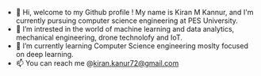 - 👋 Hi, welcome to my Github profile !  My name is Kiran M Kannur, and I'm currently pursuing computer science engineering at PES University.
- 👀 I’m intrested in the world of machine learning and data analytics, mechanical engineering, drone technolofy and IoT.
- 🌱 I’m currently learning Computer Science engineering moslty focused on deep learning.
- 📫 You can reach me @kiran.kanur72@gmail.com 
